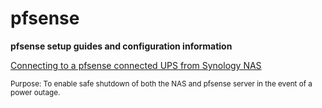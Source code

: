 # pfsense
**pfsense setup guides and configuration information**

[Connecting to a pfsense connected UPS from Synology NAS](../master/pfsenseups.md)

<sup>Purpose: To enable safe shutdown of both the NAS and pfsense server in the event of a power outage.<sup>




